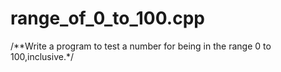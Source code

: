 # range_of_0_to_100.cpp
/**Write a program to test a number for being in the range 0 to 100,inclusive.*/
